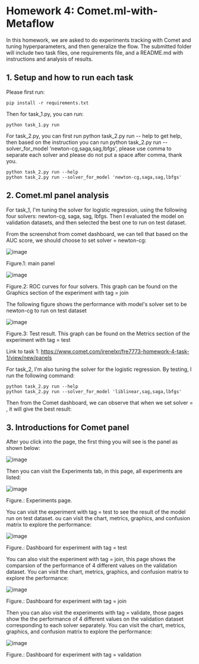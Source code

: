 # Homework 4: Comet.ml-with-Metaflow

In this homework, we are asked to do experiments tracking with Comet and tuning hyperparameters, and then generalize the flow. The submitted folder will include two task files, one requirements file, and a README.md with instructions and analysis of results.

## 1. Setup and how to run each task

Please first run:

```commandline
pip install -r requirements.txt
```

Then for task_1.py, you can run:

```commandline
python task_1.py run
```

For task_2.py, you can first run python task_2.py run -- help to get help, then based on the instruction you can run python task_2.py run --solver_for_model 'newton-cg,saga,sag,lbfgs', please use comma to separate each solver and please do not put a space after comma, thank you.

```commandline
python task_2.py run --help
python task_2.py run --solver_for_model 'newton-cg,saga,sag,lbfgs'
```

## 2. Comet.ml panel analysis

For task_1, I'm tuning the solver for logistic regression, using the following four solvers: newton-cg, saga, sag, lbfgs. Then I evaluated the model on validation datasets, and then selected the best one to run on test dataset.

From the screenshot from comet dashboard, we can tell that based on the AUC score, we should choose to set solver = newton-cg:

![image](https://user-images.githubusercontent.com/46698580/200077012-d605535f-0b3b-4e2c-8723-c1932112c6ea.png)

Figure.1: main panel

![image](https://user-images.githubusercontent.com/46698580/200077210-94aeb161-f5f5-4593-9f42-4da700f15c8d.png)

Figure.2: ROC curves for four solvers. This graph can be found on the Graphics section of the experiment with tag = join

The following figure shows the performance with model's solver set to be newton-cg to run on test dataset

![image](https://user-images.githubusercontent.com/46698580/200077491-6265c961-81aa-4c5d-9047-29f73ac9719e.png)

Figure.3: Test result. This graph can be found on the Metrics section of the experiment with tag = test

Link to task 1: https://www.comet.com/irenelxr/fre7773-homework-4-task-1/view/new/panels


For task_2, I'm also tuning the solver for the logistic regression. By testing, I run the following command:

```commandline
python task_2.py run --help
python task_2.py run --solver_for_model 'liblinear,sag,saga,lbfgs'
```
Then from the Comet dashboard, we can observe that when we set solver = , it will give the best result:



## 3. Introductions for Comet panel

After you click into the page, the first thing you will see is the panel as shown below:

![image](https://user-images.githubusercontent.com/46698580/200077012-d605535f-0b3b-4e2c-8723-c1932112c6ea.png)

Then you can visit the Experiments tab, in this page, all experiments are listed:

![image](https://user-images.githubusercontent.com/46698580/200078503-1c305974-ef7b-4b13-ab36-2b52dd273fc1.png)

Figure.: Experiments page.

You can visit the experiment with tag = test to see the result of the model run on test dataset. ou can visit the chart, metrics, graphics, and confusion matrix to explore the performance:

![image](https://user-images.githubusercontent.com/46698580/200078615-55974f2c-c5d5-48ad-855f-3e1dea4ade72.png)

Figure.: Dashboard for experiment with tag = test

You can also visit the experiment with tag = join, this page shows the comparsion of the performance of 4 different values on the validation dataset. You can visit the chart, metrics, graphics, and confusion matrix to explore the performance:

![image](https://user-images.githubusercontent.com/46698580/200078717-9086272e-d316-4ad1-af58-f828648137ae.png)

Figure.: Dashboard for experiment with tag = join

Then you can also visit the experiments with tag = validate, those pages show the the performance of 4 different values on the validation dataset corresponding to each solver separately. You can visit the chart, metrics, graphics, and confusion matrix to explore the performance:

![image](https://user-images.githubusercontent.com/46698580/200079320-dec47ecb-ace3-459c-9572-66c00caa349f.png)

Figure.: Dashboard for experiment with tag = validation



